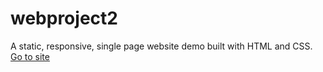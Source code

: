 # webproject2
A static, responsive, single page website demo built with HTML and CSS.
[Go to site](https://chinmoy3377.github.io/webproject2/)
